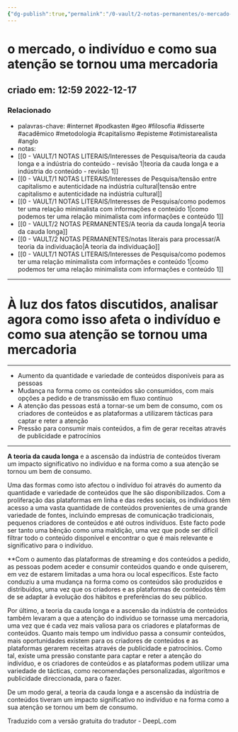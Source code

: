 ```yaml
---
{"dg-publish":true,"permalink":"/0-vault/2-notas-permanentes/o-mercado-o-individuo-e-como-sua-atencao-se-tornou-uma-mercadoria/","tags":["permanente","internet","podkasten","geo","filosofia","disserte","acadêmico","metodologia","capitalismo","episteme","otimistarealista","anglo"],"dgHomeLink":true,"dgShowLocalGraph":true,"dgShowFileTree":true,"dgEnableSearch":true,"noteIcon":""}
---
```


# o mercado, o indivíduo e como sua atenção se tornou uma mercadoria
## criado em: 12:59 2022-12-17

### Relacionado
- palavras-chave: #internet #podkasten #geo #filosofia #disserte #acadêmico #metodologia #capitalismo #episteme #otimistarealista #anglo
- notas: 
- [[0 - VAULT/1 NOTAS LITERAIS/Interesses de Pesquisa/teoria da cauda longa e a indústria do conteúdo - revisão 1\|teoria da cauda longa e a indústria do conteúdo - revisão 1]]
- [[0 - VAULT/1 NOTAS LITERAIS/Interesses de Pesquisa/tensão  entre capitalismo e autenticidade na indústria cultural\|tensão  entre capitalismo e autenticidade na indústria cultural]]
- [[0 - VAULT/1 NOTAS LITERAIS/Interesses de Pesquisa/como podemos ter uma relação minimalista com informações e conteúdo 1\|como podemos ter uma relação minimalista com informações e conteúdo 1]]
- [[0 - VAULT/2 NOTAS PERMANENTES/A teoria da cauda longa\|A teoria da cauda longa]]
- [[0 - VAULT/2 NOTAS PERMANENTES/notas literais para processar/A teoria da individuação\|A teoria da individuação]]
- [[0 - VAULT/1 NOTAS LITERAIS/Interesses de Pesquisa/como podemos ter uma relação minimalista com informações e conteúdo 1\|como podemos ter uma relação minimalista com informações e conteúdo 1]]
---
# À luz dos fatos discutidos, analisar agora como isso afeta o indivíduo e como sua atenção se tornou uma mercadoria
---
- Aumento da quantidade e variedade de conteúdos disponíveis para as pessoas
- Mudança na forma como os conteúdos são consumidos, com mais opções a pedido e de transmissão em fluxo contínuo
- A atenção das pessoas está a tornar-se um bem de consumo, com os criadores de conteúdos e as plataformas a utilizarem tácticas para captar e reter a atenção
- Pressão para consumir mais conteúdos, a fim de gerar receitas através de publicidade e patrocínios
---

**A teoria da cauda longa** e a ascensão da indústria de conteúdos tiveram um impacto significativo no indivíduo e na forma como a sua atenção se tornou um bem de consumo.

Uma das formas como isto afectou o indivíduo foi através do aumento da quantidade e variedade de conteúdos que lhe são disponibilizados. Com a proliferação das plataformas em linha e das redes sociais, os indivíduos têm acesso a uma vasta quantidade de conteúdos provenientes de uma grande variedade de fontes, incluindo empresas de comunicação tradicionais, pequenos criadores de conteúdos e até outros indivíduos. Este facto pode ser tanto uma bênção como uma maldição, uma vez que pode ser difícil filtrar todo o conteúdo disponível e encontrar o que é mais relevante e significativo para o indivíduo.

**Com o aumento das plataformas de streaming e dos conteúdos a pedido, as pessoas podem aceder e consumir conteúdos quando e onde quiserem, em vez de estarem limitadas a uma hora ou local específicos. Este facto conduziu a uma mudança na forma como os conteúdos são produzidos e distribuídos, uma vez que os criadores e as plataformas de conteúdos têm de se adaptar à evolução dos hábitos e preferências do seu público.

Por último, a teoria da cauda longa e a ascensão da indústria de conteúdos também levaram a que a atenção do indivíduo se tornasse uma mercadoria, uma vez que é cada vez mais valiosa para os criadores e plataformas de conteúdos. Quanto mais tempo um indivíduo passa a consumir conteúdos, mais oportunidades existem para os criadores de conteúdos e as plataformas gerarem receitas através de publicidade e patrocínios. Como tal, existe uma pressão constante para captar e reter a atenção do indivíduo, e os criadores de conteúdos e as plataformas podem utilizar uma variedade de tácticas, como recomendações personalizadas, algoritmos e publicidade direccionada, para o fazer.

De um modo geral, a teoria da cauda longa e a ascensão da indústria de conteúdos tiveram um impacto significativo no indivíduo e na forma como a sua atenção se tornou um bem de consumo.

Traduzido com a versão gratuita do tradutor - DeepL.com